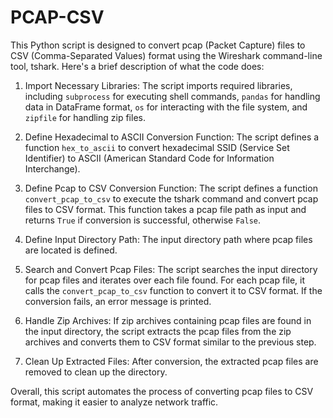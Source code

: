 # PCAP-CSV

This Python script is designed to convert pcap (Packet Capture) files to CSV (Comma-Separated Values) format using the Wireshark command-line tool, tshark. Here's a brief description of what the code does:

1. Import Necessary Libraries: 
The script imports required libraries, including `subprocess` for executing shell commands, `pandas` for handling data in DataFrame format, `os` for interacting with the file system, and `zipfile` for handling zip files.

2. Define Hexadecimal to ASCII Conversion Function: 
The script defines a function `hex_to_ascii` to convert hexadecimal SSID (Service Set Identifier) to ASCII (American Standard Code for Information Interchange).

3. Define Pcap to CSV Conversion Function:
The script defines a function `convert_pcap_to_csv` to execute the tshark command and convert pcap files to CSV format. This function takes a pcap file path as input and returns `True` if conversion is successful, otherwise `False`.

4. Define Input Directory Path: 
The input directory path where pcap files are located is defined.

5. Search and Convert Pcap Files: The script searches the input directory for pcap files and iterates over each file found. For each pcap file, it calls the `convert_pcap_to_csv` function to convert it to CSV format. If the conversion fails, an error message is printed.

6. Handle Zip Archives: 
If zip archives containing pcap files are found in the input directory, the script extracts the pcap files from the zip archives and converts them to CSV format similar to the previous step.

7. Clean Up Extracted Files:
After conversion, the extracted pcap files are removed to clean up the directory.

Overall, this script automates the process of converting pcap files to CSV format, making it easier to analyze network traffic.
